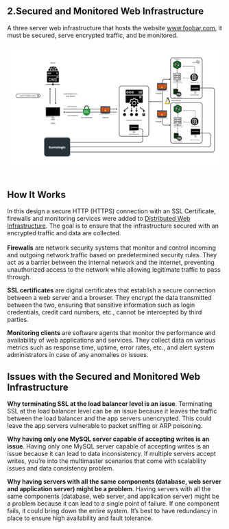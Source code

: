 ## 2.Secured and Monitored Web Infrastructure
A three server web infrastructure that hosts the website www.foobar.com, it must be secured, serve encrypted traffic, and be monitored.<br><br>![Secured and Monitored Web Infrastructure](../images/secured_&_monitored_web_infrastructure.png)<br><br>
## How It Works
In this design a secure HTTP (HTTPS) connection with an SSL Certificate, firewalls and monitoring services were added to [Distributed Web Infrastructure](https://github.com/baydre/alx-system_engineering-devops/blob/master/0x09-web_infrastructure_design/concepts/1-distributed_web_infrastructure.md). The goal is to ensure that the infrastructure secured with an encrypted traffic and data are collected. <br><br> **Firewalls** are network security systems that monitor and control incoming and outgoing network traffic based on predetermined security rules. They act as a barrier between the internal network and the internet, preventing unauthorized access to the network while allowing legitimate traffic to pass through.

**SSL certificates** are digital certificates that establish a secure connection between a web server and a browser. They encrypt the data transmitted between the two, ensuring that sensitive information such as login credentials, credit card numbers, etc., cannot be intercepted by third parties.

**Monitoring clients** are software agents that monitor the performance and availability of web applications and services. They collect data on various metrics such as response time, uptime, error rates, etc., and alert system administrators in case of any anomalies or issues.

## Issues with the Secured and Monitored Web Infrastructure
**Why terminating SSL at the load balancer level is an issue**. Terminating SSL at the load balancer level can be an issue because it leaves the traffic between the load balancer and the app servers unencrypted. This could leave the app servers vulnerable to packet sniffing or ARP poisoning.

**Why having only one MySQL server capable of accepting writes is an issue**. Having only one MySQL server capable of accepting writes is an issue because it can lead to data inconsistency. If multiple servers accept writes, you’re into the multimaster scenarios that come with scalability issues and data consistency problem.

**Why having servers with all the same components (database, web server and application server) might be a problem**. Having servers with all the same components (database, web server, and application server) might be a problem because it can lead to a single point of failure. If one component fails, it could bring down the entire system. It’s best to have redundancy in place to ensure high availability and fault tolerance.